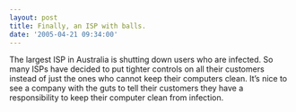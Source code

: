 ```yaml
---
layout: post
title: Finally, an ISP with balls.
date: '2005-04-21 09:34:00'
---
```


The largest ISP in Australia is shutting down users who are infected. So many ISPs have decided to put tighter controls on all their customers instead of just the ones who cannot keep their computers clean. It’s nice to see a company with the guts to tell their customers they have a responsibility to keep their computer clean from infection.